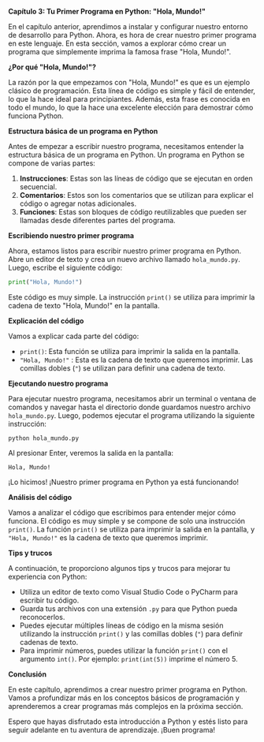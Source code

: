 **Capítulo 3: Tu Primer Programa en Python: "Hola, Mundo!"**

En el capítulo anterior, aprendimos a instalar y configurar nuestro entorno de desarrollo para Python. Ahora, es hora de crear nuestro primer programa en este lenguaje. En esta sección, vamos a explorar cómo crear un programa que simplemente imprima la famosa frase "Hola, Mundo!".

**¿Por qué "Hola, Mundo!"?**

La razón por la que empezamos con "Hola, Mundo!" es que es un ejemplo clásico de programación. Esta línea de código es simple y fácil de entender, lo que la hace ideal para principiantes. Además, esta frase es conocida en todo el mundo, lo que la hace una excelente elección para demostrar cómo funciona Python.

**Estructura básica de un programa en Python**

Antes de empezar a escribir nuestro programa, necesitamos entender la estructura básica de un programa en Python. Un programa en Python se compone de varias partes:

1. **Instrucciones**: Estas son las líneas de código que se ejecutan en orden secuencial.
2. **Comentarios**: Estos son los comentarios que se utilizan para explicar el código o agregar notas adicionales.
3. **Funciones**: Estas son bloques de código reutilizables que pueden ser llamadas desde diferentes partes del programa.

**Escribiendo nuestro primer programa**

Ahora, estamos listos para escribir nuestro primer programa en Python. Abre un editor de texto y crea un nuevo archivo llamado `hola_mundo.py`. Luego, escribe el siguiente código:
```python
print("Hola, Mundo!")
```
Este código es muy simple. La instrucción `print()` se utiliza para imprimir la cadena de texto "Hola, Mundo!" en la pantalla.

**Explicación del código**

Vamos a explicar cada parte del código:

* `print()`: Esta función se utiliza para imprimir la salida en la pantalla.
* `"Hola, Mundo!"` : Esta es la cadena de texto que queremos imprimir. Las comillas dobles (`"`) se utilizan para definir una cadena de texto.

**Ejecutando nuestro programa**

Para ejecutar nuestro programa, necesitamos abrir un terminal o ventana de comandos y navegar hasta el directorio donde guardamos nuestro archivo `hola_mundo.py`. Luego, podemos ejecutar el programa utilizando la siguiente instrucción:
```
python hola_mundo.py
```
Al presionar Enter, veremos la salida en la pantalla:
```
Hola, Mundo!
```
¡Lo hicimos! ¡Nuestro primer programa en Python ya está funcionando!

**Análisis del código**

Vamos a analizar el código que escribimos para entender mejor cómo funciona. El código es muy simple y se compone de solo una instrucción `print()`. La función `print()` se utiliza para imprimir la salida en la pantalla, y `"Hola, Mundo!"` es la cadena de texto que queremos imprimir.

**Tips y trucos**

A continuación, te proporciono algunos tips y trucos para mejorar tu experiencia con Python:

* Utiliza un editor de texto como Visual Studio Code o PyCharm para escribir tu código.
* Guarda tus archivos con una extensión `.py` para que Python pueda reconocerlos.
* Puedes ejecutar múltiples líneas de código en la misma sesión utilizando la instrucción `print()` y las comillas dobles (`"`) para definir cadenas de texto.
* Para imprimir números, puedes utilizar la función `print()` con el argumento `int()`. Por ejemplo: `print(int(5))` imprime el número 5.

**Conclusión**

En este capítulo, aprendimos a crear nuestro primer programa en Python. Vamos a profundizar más en los conceptos básicos de programación y aprenderemos a crear programas más complejos en la próxima sección.

Espero que hayas disfrutado esta introducción a Python y estés listo para seguir adelante en tu aventura de aprendizaje. ¡Buen programa!